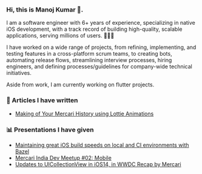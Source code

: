 ### Hi, this is Manoj Kumar 👋.

I am a software engineer with 6+ years of experience, specializing in native iOS development, with a track record of building high-quality, scalable applications, serving millions of users. 👨🏻‍💻

I have worked on a wide range of projects, from refining, implementing, and testing features in a cross-platform scrum teams, to creating bots, automating release flows, streamlining interview processes, hiring engineers, and defining processes/guidelines for company-wide technical initiatives.



Aside from work, I am currently working on flutter projects. 

<!-- Articles -->
### 📝 Articles I have written
- [Making of Your Mercari History using Lottie Animations](https://engineering.mercari.com/en/blog/entry/20231222-making-of-your-mercari-history/)

<!-- Presentations -->
### 📊 Presentations I have given
- [Maintaining great iOS build speeds on local and CI environments with Bazel](https://speakerdeck.com/manoj036/maintaining-great-ios-build-speeds-on-local-and-ci-environments-with-bazel)
- [Mercari India Dev Meetup #02: Mobile](https://about.in.mercari.com/news/mercari-india-dev-meetup-02-mobile/)
- [Updates to UICollectionView in iOS14, in WWDC Recap by Mercari](https://speakerdeck.com/manoj036/updates-to-collectionview-in-ios14)